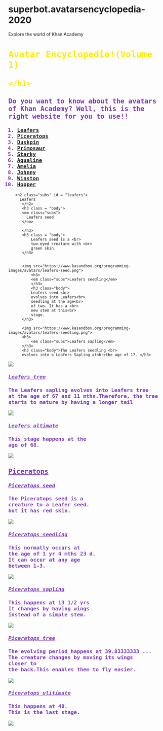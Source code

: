 # superbot.avatarsencyclopedia-2020
Explore the world of Khan Academy
<!DOCTYPE html>
<style> 
  
   .avartar {
       color:rgb(60, 255, 0);
       
   } 
    .body{
        color:rgb(121, 57, 184);
        font-family:monospace;
    }
    
    .df {
        color:rgb(255, 234, 0);
        font-family:monospace;
    }
    .subs {
        color:rgb(121,57,184);
        font-family:monospace;
        text-decoration:underline;
    }
    
</style>
<html>
    <head>
        <meta charset="utf-8">
        <title>Spin-off of "Avartars Encylopedia!"</title>
    </head><h1 class="df">Avatar Encyclopedia!(Volume 1)
    
    </h1>
    
   <h2 class = "body"> Do you want to know about the avatars of Khan Academy?
       Well, this is the right website for you to use!! 
                          
   </h2> 
   <h3 class = "body"> 
   <ol>
    <li><a href = "#leafers">Leafers</a ></li>  
    <li><a href="#piceratops">Piceratops</a></li  > <li id = "duskpin"><a href = "#duskpin">Duskpin</a></li>
    <li id = "primosaur"><a href="#primosaur">Primosaur</a></li> 
     <li id="starky"><a href="#starky">Starky</a></li>  
     <li id="aqualine"><a href="#aqualine">Aqualine</a></li>  
      <li id="amelia"><a href="#amelia">Amelia</a></li> 
      <li id="johnny"><a href="#johnny">Johnny</a></li>
      <li id="winston"><a href="#winston">Winston</a></li>
      <li id="hopper"><a href="#hopper">Hopper</a></li>
   </ol>
       </h3>
       
       <h2 class="subs" id = "leafers">
         Leafers  
          </h2>
          <h3 class = "body">
          <em class="subs">
            Leafers seed
          </em>
          
          </h3>
          <h3 class = "body">
              Leafers seed is a <br>
              two-eyed creature with <br>
              green skin.
          </h3>
          
          
          <img src="https://www.kasandbox.org/programming-images/avatars/leafers-seed.png">
              <h3>
              <em class="subs">Leafers seedling</em>
              </h3>
              <h3 class="body">
              Leafers seed <br>
              evolves into Leafers<br>
              seedling at the age<br>
              of two. It has a <br>
              new stem at this<br>
              stage.
          </h3>
          
          <img src="https://www.kasandbox.org/programming-images/avatars/leafers-seedling.png">
          <h3>
              <em class="subs">Leafers sapling</em>
          </h3>
          <h3 class="body">The Leafers seedling <br>
          evolves into a Leafers Sapling at<br>the age of 17. </h3>
              
  <img src="https://www.kasandbox.org/programming-images/avatars/leafers-sapling.png"> 
  <h3 class="subs">
     <em>
         Leafers tree
     </em> 
  </h3>
  <h3 class="body">The Leafers sapling evolves into Leafers tree <br>at the age of 67 and 11 mths.Therefore, the tree <br>
starts to mature by having a longer tail
  </h3>
   <img src="https://www.kasandbox.org/programming-images/avatars/leafers-tree.png">
   <h3 class="subs"><em>
   Leafers ultimate 
       </em>
   </h3>
   <h3 class="body">
    This stage happens at the<br>
    age of 68.
   </h3>
   <img src="https://www.kasandbox.org/programming-images/avatars/leafers-ultimate.png">
   <h2 class="subs"id="piceratops">Piceratops</h2>
   <h3 class="subs"><em>Piceratops seed</em></h3>
   <h3 class="body">
       The Piceratops seed is a <br>creature to a Leafer seed.
       <br>but it has red skin.
   </h3>
   <img src="https://www.kasandbox.org/programming-images/avatars/piceratops-seed.png">
   <h3 class="subs"><em>Piceratops seedling</em></h3>
   <h3 class="body">This normally occurs at<br>
       the age of 1 yr 4 mths 23 d.<br>
       It can occur at any age <br>
       between 1-3.
   </h3>
   <img src="https://www.kasandbox.org/programming-images/avatars/piceratops-seedling.png">
   <h3 class="subs"><em>
   Piceratops sapling
       </em>
</h3>
   <h3 class="body">
   This happens at 13 1/2 yrs<br>
   It changes by having wings<br>
   instead of a simple stem.
   </h3>
   <img src="https://www.kasandbox.org/programming-images/avatars/piceratops-sapling.png">
   <h3 class="subs"><em>Piceratops tree</em></h3>
   <h3 class="body">The evolving period happens at 39.83333333
   ...<br>The creature changes by moving its wings <br>closer to
   <br> the back.This enables them to fly easier.</h3>
   <img src="https://www.kasandbox.org/programming-images/avatars/piceratops-tree.png">
   <h3 class="subs"><em>Piceratops ulitimate</em></h3>
   <h3 class="body">This happens at 40.<br>This is the last stage.</h3>
   <img src="https://www.kasandbox.org/programming-images/avatars/piceratops-ultimate.png">
   
</html>
